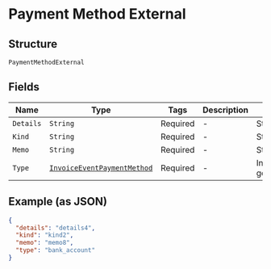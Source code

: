 
# Payment Method External

## Structure

`PaymentMethodExternal`

## Fields

| Name | Type | Tags | Description | Getter | Setter |
|  --- | --- | --- | --- | --- | --- |
| `Details` | `String` | Required | - | String getDetails() | setDetails(String details) |
| `Kind` | `String` | Required | - | String getKind() | setKind(String kind) |
| `Memo` | `String` | Required | - | String getMemo() | setMemo(String memo) |
| `Type` | [`InvoiceEventPaymentMethod`](../../doc/models/invoice-event-payment-method.md) | Required | - | InvoiceEventPaymentMethod getType() | setType(InvoiceEventPaymentMethod type) |

## Example (as JSON)

```json
{
  "details": "details4",
  "kind": "kind2",
  "memo": "memo8",
  "type": "bank_account"
}
```

